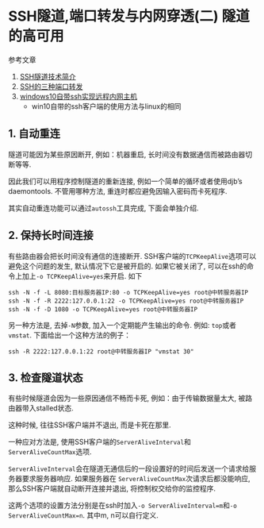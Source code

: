 # SSH隧道,端口转发与内网穿透(二) 隧道的高可用

参考文章

1. [SSH隧道技术简介](http://blog.sina.com.cn/s/blog_6ca2bddf0100rljn.html)
2. [SSH的三种端口转发](https://jeremyxu2010.github.io/2018/12/ssh%E7%9A%84%E4%B8%89%E7%A7%8D%E7%AB%AF%E5%8F%A3%E8%BD%AC%E5%8F%91/)
3. [windows10自带ssh实现远程内网主机](https://blog.csdn.net/zhj082/article/details/80795998)
    - win10自带的ssh客户端的使用方法与linux的相同

## 1. 自动重连

隧道可能因为某些原因断开, 例如：机器重启, 长时间没有数据通信而被路由器切断等等. 

因此我们可以用程序控制隧道的重新连接, 例如一个简单的循环或者使用djb’s daemontools. 不管用哪种方法, 重连时都应避免因输入密码而卡死程序. 

其实自动重连功能可以通过`autossh`工具完成, 下面会单独介绍.

## 2. 保持长时间连接

有些路由器会把长时间没有通信的连接断开. SSH客户端的`TCPKeepAlive`选项可以避免这个问题的发生, 默认情况下它是被开启的. 如果它被关闭了, 可以在ssh的命令上加上`-o TCPKeepAlive=yes`来开启. 如下

```
ssh -N -f -L 8080:目标服务器IP:80 -o TCPKeepAlive=yes root@中转服务器IP
ssh -N -f -R 2222:127.0.0.1:22 -o TCPKeepAlive=yes root@中转服务器IP
ssh -N -f -D 1080 -o TCPKeepAlive=yes root@中转服务器IP
```

另一种方法是, 去掉`-N`参数, 加入一个定期能产生输出的命令. 例如: `top`或者`vmstat`. 下面给出一个这种方法的例子：

```
ssh -R 2222:127.0.0.1:22 root@中转服务器IP "vmstat 30"
```

## 3. 检查隧道状态

有些时候隧道会因为一些原因通信不畅而卡死, 例如：由于传输数据量太大, 被路由器带入stalled状态. 

这种时候, 往往SSH客户端并不退出, 而是卡死在那里. 

一种应对方法是, 使用SSH客户端的`ServerAliveInterval`和`ServerAliveCountMax`选项.  

`ServerAliveInterval`会在隧道无通信后的一段设置好的时间后发送一个请求给服务器要求服务器响应. 如果服务器在 `ServerAliveCountMax`次请求后都没能响应, 那么SSH客户端就自动断开连接并退出, 将控制权交给你的监控程序. 

这两个选项的设置方法分别是在ssh时加入`-o ServerAliveInterval=m`和`-o ServerAliveCountMax=n`. 其中m, n可以自行定义. 
